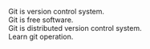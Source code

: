 Git is version control system.  
Git is free software.  
Git is distributed version control system.  
Learn git operation.  
